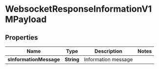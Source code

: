 

# WebsocketResponseInformationV1MPayload

## Properties

Name | Type | Description | Notes
------------ | ------------- | ------------- | -------------
**sInformationMessage** | **String** | Information message | 




